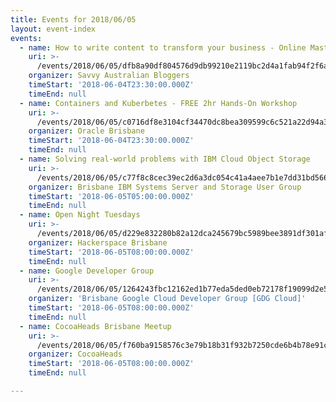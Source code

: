 ```yaml
---
title: Events for 2018/06/05
layout: event-index
events:
  - name: How to write content to transform your business - Online Masterclass
    uri: >-
      /events/2018/06/05/dfb8a90df804576d9db99210e2119bc2d4a1fab94f2f6a5418deabac13593356
    organizer: Savvy Australian Bloggers
    timeStart: '2018-06-04T23:30:00.000Z'
    timeEnd: null
  - name: Containers and Kuberbetes - FREE 2hr Hands-On Workshop
    uri: >-
      /events/2018/06/05/c0716df8e3104cf34470dc8bea309599c6c521a22d94a3fce6885644b48cc164
    organizer: Oracle Brisbane
    timeStart: '2018-06-04T23:30:00.000Z'
    timeEnd: null
  - name: Solving real-world problems with IBM Cloud Object Storage
    uri: >-
      /events/2018/06/05/c77f8c8cec39ec2d6a3dc054c41a4aee7b1e7dd31bd566d0aa1d7e46f052a542
    organizer: Brisbane IBM Systems Server and Storage User Group
    timeStart: '2018-06-05T05:00:00.000Z'
    timeEnd: null
  - name: Open Night Tuesdays
    uri: >-
      /events/2018/06/05/d229e832280b82a12dca245679bc5989bee3891df301af169da1cb399cfbdfd2
    organizer: Hackerspace Brisbane
    timeStart: '2018-06-05T08:00:00.000Z'
    timeEnd: null
  - name: Google Developer Group
    uri: >-
      /events/2018/06/05/1264243fbc12162ed1b77eda5ded0eb72178f19099d2e555b9a8e24ec03e062a
    organizer: 'Brisbane Google Cloud Developer Group [GDG Cloud]'
    timeStart: '2018-06-05T08:00:00.000Z'
    timeEnd: null
  - name: CocoaHeads Brisbane Meetup
    uri: >-
      /events/2018/06/05/f760ba9158576c3e79b18b31f932b7250cde6b4b78e91ca0ad2b6571b6e2bfa1
    organizer: CocoaHeads
    timeStart: '2018-06-05T08:00:00.000Z'
    timeEnd: null

---
```

